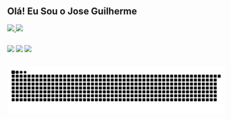 ## Olá! Eu Sou o Jose Guilherme

<div>
  <a href="https://github.com/JCllem">
  <img height="160em" src="https://github-readme-stats.vercel.app/api?username=JCllem&show_icons=false&theme=onedark&include_all_commits=true&count_private=true"/>
  <img height="160em" src="https://github-readme-stats.vercel.app/api/top-langs/?username=JCllem&layout=compact&langs_count=7&theme=onedark"/>
</div>
  
  ##
  
<div>
  <a href="https://www.instagram.com/_gsouza.s/" target="_blank"><img src="https://img.shields.io/badge/-Instagram-%23E4405F?style=for-the-badge&logo=instagram&logoColor=white" target="_blank"></a>
  	<a href="https://www.twitch.tv/cllemfps" target="_blank"><img src="https://img.shields.io/badge/Twitch-9146FF?style=for-the-badge&logo=twitch&logoColor=white" target="_blank"></a>
  <a href = "mailto:joseguilherme.gui05@gmail.com"><img src="https://img.shields.io/badge/-Gmail-%23333?style=for-the-badge&logo=gmail&logoColor=white" target="_blank"></a>
  
 ##
  
  ![Snake animation](https://github.com/JCllem/JCllem/blob/output/github-contribution-grid-snake.svg)
  
  
</div>
